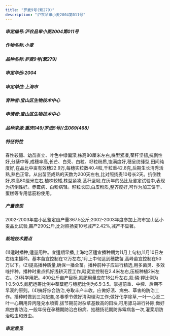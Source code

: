 ```yaml
---
title: "罗麦9号(繁279)"
description: "沪农品审小麦2004第011号"
---
```

##### 审定编号:沪农品审小麦2004第011号

##### 作物名称:小麦

##### 品种名称:罗麦9号(繁279)

##### 审定年份:2004

##### 审定单位:上海市

##### 育种者:宝山区生物技术中心

##### 申请者:宝山区生物技术中心

##### 品种来源:重庆049/罗选5号//生069(468)

##### 特征特性
春性较弱、幼苗直立、叶色中绿偏深,株高80厘米左右,株型紧凑,茎秆坚韧,抗倒性好,分蘖中等,成穗率高,长芒、白壳、白粒、籽粒粉质,饱满度好,穗呈纺缍型,田间纯度好,在品比中亩有效穗22.9万,每穗实粒数40.4粒,千粒重42.8克,后期生长清秀活熟,熟色正常。从出苗至成熟的天数为200天左右,比对照扬麦10号长2天。抗倒性好,株高80厘米左右,植株较矮,株型紧凑,茎秆坚韧,在历年的品比及鉴定试验中,表现为抗倒性好。赤霉病、白粉病轻。籽粒长园,白皮粉质,整齐度好,可作为加工饼干、蛋糕等专用低筋粉使用。

##### 产量表现
2002-2003年度小区鉴定亩产量367.5公斤;2002-2003年度参加上海市宝山区小麦品比试验,亩产290公斤,比对照扬麦10号减产2.42%,减产不显著。

##### 栽培技术要点
(1)适时播种,适量用种。宜适期早播,上海地区适宜播种期为11月上旬初,11月10日左右结束播种。基本苗宜控制在12万左右,1月上中旬达到穗数苗,高峰苗宜控制在50万以下。(2)提高播种质量,确保一播全苗。播种前种子应进行精选,用多菌灵、多效唑拌种。播种时重点抓好浅耕灭茬工作,畦宽宜控制在2.4米左右,压板种植2米左右。(3)科学用肥。400公斤亩产目标,氮肥用量应在18公斤左右,氮:磷:钾比例为1:0.5:0.5,氮肥运筹比例中茎蘖肥与穗肥比例为6.5:3.5。掌握前重、中控、后期不早衰的原则。(4)搞好综合防治,夺取丰产丰收。应做好渍、病虫、草害的防治工作。播种时做到三沟配套,冬春季节做好清沟理沟工作;做好化学除草,一叶一心至二叶一心期用异丙隆兑水喷雾,拔节期前对杂草基数高的田块,可用骠马进行补除;做好病虫害防治,一般年份在孕穗期防治白粉病、抽穗扬花期防赤霉病各一次,灌浆期防治粘虫和蚜虫。

##### 审定意见

